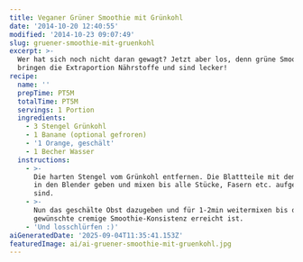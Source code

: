 ```yaml
---
title: Veganer Grüner Smoothie mit Grünkohl
date: '2014-10-20 12:40:55'
modified: '2014-10-23 09:07:49'
slug: gruener-smoothie-mit-gruenkohl
excerpt: >-
  Wer hat sich noch nicht daran gewagt? Jetzt aber los, denn grüne Smoothies
  bringen die Extraportion Nährstoffe und sind lecker!
recipe:
  name: ''
  prepTime: PT5M
  totalTime: PT5M
  servings: 1 Portion
  ingredients:
    - 3 Stengel Grünkohl
    - 1 Banane (optional gefroren)
    - '1 Orange, geschält'
    - 1 Becher Wasser
  instructions:
    - >-
      Die harten Stengel vom Grünkohl entfernen. Die Blattteile mit dem Wasser
      in den Blender geben und mixen bis alle Stücke, Fasern etc. aufgelöst
      sind.
    - >-
      Nun das geschälte Obst dazugeben und für 1-2min weitermixen bis die
      gewünschte cremige Smoothie-Konsistenz erreicht ist.
    - 'Und losschlürfen :)'
aiGeneratedDate: '2025-09-04T11:35:41.153Z'
featuredImage: ai/ai-gruener-smoothie-mit-gruenkohl.jpg
---
```


